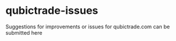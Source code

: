 # qubictrade-issues
Suggestions for improvements or issues for qubictrade.com can be submitted here
